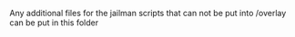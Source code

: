 Any additional files for the jailman scripts that can not be put into /overlay can be put in this folder